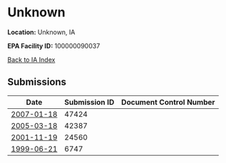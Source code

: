 # Unknown

**Location:** Unknown, IA

**EPA Facility ID:** 100000090037

[Back to IA Index](../../index.md)

## Submissions

| Date | Submission ID | Document Control Number |
|------|--------------|-------------------------|
| [2007-01-18](submissions/47424.md) | 47424 |  |
| [2005-03-18](submissions/42387.md) | 42387 |  |
| [2001-11-19](submissions/24560.md) | 24560 |  |
| [1999-06-21](submissions/6747.md) | 6747 |  |
